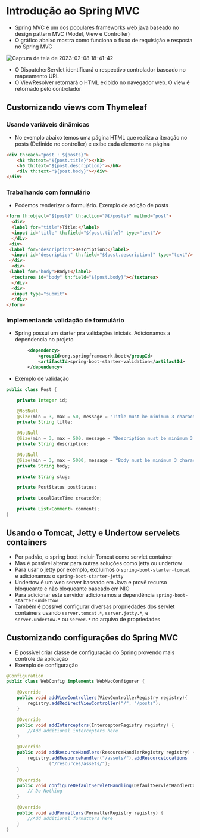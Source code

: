 # Introdução ao Spring MVC

- Spring MVC é um dos populares frameworks web java baseado no design pattern MVC (Model, View e Controller)
- O gráfico abaixo mostra como funciona o fluxo de requisição e resposta no Spring MVC

![Captura de tela de 2023-02-08 18-41-42](https://user-images.githubusercontent.com/43495376/217657579-3a38d28b-a8da-42a2-997a-c3517d5c2e9f.png)

- O DispatcherServlet identificará o respectivo controlador baseado no mapeamento URL
- O ViewResolver retornará o HTML exibido no navegador web. O view é retornado pelo controlador


## Customizando views com Thymeleaf

### Usando variáveis dinâmicas

- No exemplo abaixo temos uma página HTML que realiza a iteração no posts (Definido no controller) e exibe cada elemento na página

```html
<div th:each="post : ${posts}">
    <h3 th:text="${post.title}"></h3>
    <h6 th:text="${post.description}"></h6>
    <div th:text="${post.body}"></div>
</div>
```

### Trabalhando com formulário

- Podemos renderizar o formulário. Exemplo de adição de posts

```html
<form th:object="${post}" th:action="@{/posts}" method="post">
  <div>
  <label for="title">Title:</label>
  <input id="title" th:field="${post.title}" type="text"/>
  </div>
 <div>
 <label for="description">Description:</label>
  <input id="description" th:field="${post.description}" type="text"/>
 </div>
  <div>
 <label for="body">Body:</label>
  <textarea id="body" th:field="${post.body}"></textarea>
  </div>
  <div>
  <input type="submit">
  </div>
</form>
```

### Implementando validação de formulário

- Spring possui um starter pra validações iniciais. Adicionamos a dependencia no projeto

```xml
        <dependency>
            <groupId>org.springframework.boot</groupId>
            <artifactId>spring-boot-starter-validation</artifactId>
        </dependency>
```

- Exemplo de validação

```java
public class Post {

    private Integer id;

    @NotNull
    @Size(min = 3, max = 50, message = "Title must be minimum 3 characters, and maximum, 50 characters")
    private String title;

    @NotNull
    @Size(min = 3, max = 500, message = "Description must be minimum 3 characters, and maximum 500 characters")
    private String description;

    @NotNull
    @Size(min = 3, max = 5000, message = "Body must be minimum 3 characters, and maximum 5000 characters")
    private String body;

    private String slug;

    private PostStatus postStatus;

    private LocalDateTime createdOn;

    private List<Comment> comments;
}
```

## Usando o Tomcat, Jetty e Undertow servelets containers

- Por padrão, o spring boot incluir Tomcat como servlet container
- Mas é possível alterar para outras soluções como jetty ou undertow
- Para usar o jetty por exemplo, excluimos o `spring-boot-starter-tomcat` e adicionamos o `spring-boot-starter-jetty`
- Undertow é um web server baseado em Java e provê recurso bloqueante e não bloqueante baseado em NIO
- Para adicionar este servidor adicionamos a dependência `spring-boot-starter-undertow`
- Também é possível configurar diversas propriedades dos servlet containers usando `server.tomcat.*`, `server.jetty.*`, e `server.undertow.*` ou `server.*` no arquivo de propriedades

## Customizando configurações do Spring MVC

- É possível criar classe de configuração do Spring provendo mais controle da aplicação
- Exemplo de configuração 

```java
@Configuration
public class WebConfig implements WebMvcConfigurer {

    @Override
    public void addViewControllers(ViewControllerRegistry registry){
        registry.addRedirectViewController("/", "/posts");
    }

    @Override
    public void addInterceptors(InterceptorRegistry registry) {
        //Add additional interceptors here
    }

    @Override
    public void addResourceHandlers(ResourceHandlerRegistry registry) {
        registry.addResourceHandler("/assets/").addResourceLocations
                ("/resources/assets/");
    }

    @Override
    public void configureDefaultServletHandling(DefaultServletHandlerConfig urer configurer) {
        // Do Nothing
    }

    @Override
    public void addFormatters(FormatterRegistry registry) {
        //Add additional formatters here
    }
}
```

